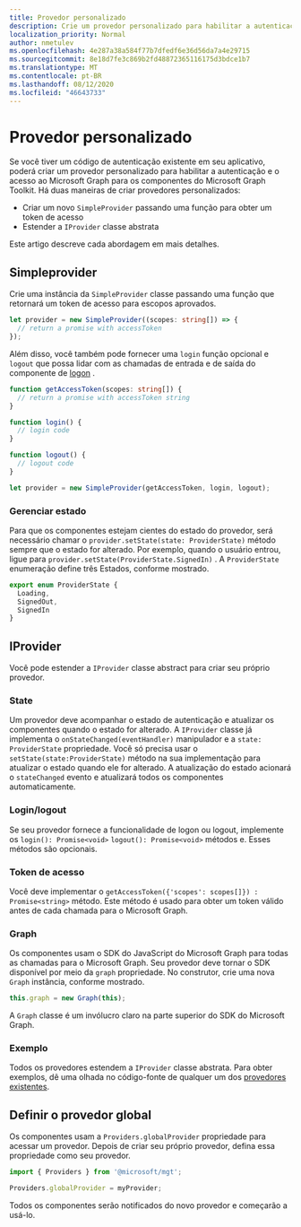 ```yaml
---
title: Provedor personalizado
description: Crie um provedor personalizado para habilitar a autenticação e o acesso de gráfico para os componentes do Microsoft Graph Toolkit, se você tiver um código de autenticação existente em seu aplicativo.
localization_priority: Normal
author: nmetulev
ms.openlocfilehash: 4e287a38a584f77b7dfedf6e36d56da7a4e29715
ms.sourcegitcommit: 8e18d7fe3c869b2fd48872365116175d3bdce1b7
ms.translationtype: MT
ms.contentlocale: pt-BR
ms.lasthandoff: 08/12/2020
ms.locfileid: "46643733"
---
```

# <a name="custom-provider"></a>Provedor personalizado

Se você tiver um código de autenticação existente em seu aplicativo, poderá criar um provedor personalizado para habilitar a autenticação e o acesso ao Microsoft Graph para os componentes do Microsoft Graph Toolkit. Há duas maneiras de criar provedores personalizados:

- Criar um novo `SimpleProvider` passando uma função para obter um token de acesso
- Estender a `IProvider` classe abstrata

Este artigo descreve cada abordagem em mais detalhes.

## <a name="simpleprovider"></a>Simpleprovider

Crie uma instância da `SimpleProvider` classe passando uma função que retornará um token de acesso para escopos aprovados.

```ts
let provider = new SimpleProvider((scopes: string[]) => {
  // return a promise with accessToken
});
```

Além disso, você também pode fornecer uma `login` função opcional e `logout` que possa lidar com as chamadas de entrada e de saída do componente de [logon](../components/login.md) .

```ts
function getAccessToken(scopes: string[]) {
  // return a promise with accessToken string
}

function login() {
  // login code
}

function logout() {
  // logout code
}

let provider = new SimpleProvider(getAccessToken, login, logout);
```

### <a name="manage-state"></a>Gerenciar estado

Para que os componentes estejam cientes do estado do provedor, será necessário chamar o `provider.setState(state: ProviderState)` método sempre que o estado for alterado. Por exemplo, quando o usuário entrou, ligue para `provider.setState(ProviderState.SignedIn)` . A `ProviderState` enumeração define três Estados, conforme mostrado.

```ts
export enum ProviderState {
  Loading,
  SignedOut,
  SignedIn
}
```

## <a name="iprovider"></a>IProvider

Você pode estender a `IProvider` classe abstract para criar seu próprio provedor.

### <a name="state"></a>State

Um provedor deve acompanhar o estado de autenticação e atualizar os componentes quando o estado for alterado. A `IProvider` classe já implementa o `onStateChanged(eventHandler)` manipulador e a `state: ProviderState` propriedade. Você só precisa usar o `setState(state:ProviderState)` método na sua implementação para atualizar o estado quando ele for alterado. A atualização do estado acionará o `stateChanged` evento e atualizará todos os componentes automaticamente.

### <a name="loginlogout"></a>Login/logout

Se seu provedor fornece a funcionalidade de logon ou logout, implemente os `login(): Promise<void>` `logout(): Promise<void>` métodos e. Esses métodos são opcionais.

### <a name="access-token"></a>Token de acesso

Você deve implementar o `getAccessToken({'scopes': scopes[]}) : Promise<string>` método. Este método é usado para obter um token válido antes de cada chamada para o Microsoft Graph.

### <a name="graph"></a>Graph

Os componentes usam o SDK do JavaScript do Microsoft Graph para todas as chamadas para o Microsoft Graph. Seu provedor deve tornar o SDK disponível por meio da `graph` propriedade. No construtor, crie uma nova `Graph` instância, conforme mostrado.

```js
this.graph = new Graph(this);
```

A `Graph` classe é um invólucro claro na parte superior do SDK do Microsoft Graph.

### <a name="example"></a>Exemplo

Todos os provedores estendem a `IProvider` classe abstrata. Para obter exemplos, dê uma olhada no código-fonte de qualquer um dos [provedores existentes](https://github.com/microsoftgraph/microsoft-graph-toolkit/tree/main/packages/mgt/src/providers).

## <a name="set-the-global-provider"></a>Definir o provedor global

Os componentes usam a `Providers.globalProvider` propriedade para acessar um provedor. Depois de criar seu próprio provedor, defina essa propriedade como seu provedor.

```ts
import { Providers } from '@microsoft/mgt';

Providers.globalProvider = myProvider;
```

Todos os componentes serão notificados do novo provedor e começarão a usá-lo.
